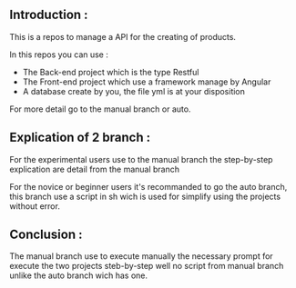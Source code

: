## Introduction :

This is a repos to manage a API for the creating of products.

In this repos you can use :

- The Back-end project which is the type Restful
- The Front-end project which use a framework manage by Angular
- A database create by you, the file yml is at your disposition

For more detail go to the manual branch or auto.

## Explication of 2 branch :

For the experimental users use to the manual branch the step-by-step explication are detail from the manual branch

For the novice or beginner users it's recommanded to go the auto branch, this branch use a script in sh wich is used for simplify using the projects without error.

## Conclusion :

The manual branch use to execute manually the necessary prompt for execute the two projects steb-by-step well no script from manual branch
unlike the auto branch wich has one.
